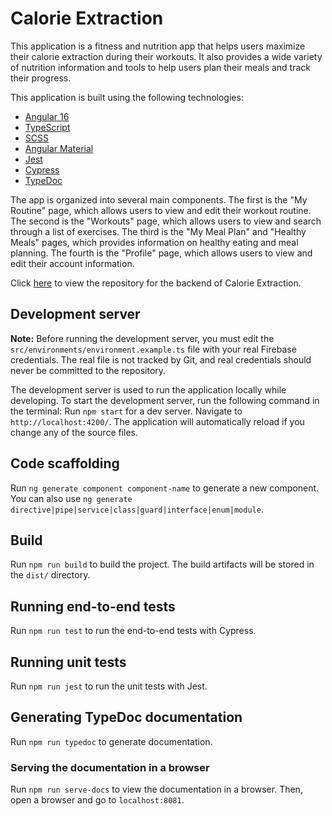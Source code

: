 # Calorie Extraction

This application is a fitness and nutrition app that helps users maximize their
calorie extraction during their workouts. It also provides a wide variety of
nutrition information and tools to help users plan their meals and track their
progress.

This application is built using the following technologies:

* [Angular 16](https://angular.io/docs)
* [TypeScript](https://www.typescriptlang.org/docs/)
* [SCSS](https://sass-lang.com/documentation)
* [Angular Material](https://material.angular.io/components/categories)
* [Jest](https://jestjs.io/docs/getting-started)
* [Cypress](https://docs.cypress.io/guides/overview/why-cypress)
* [TypeDoc](https://typedoc.org/guides/doccomments/)

The app is organized into several main components. The first is the
"My Routine" page, which allows users to view and edit their workout routine.
The second is the "Workouts" page, which allows users to view and search
through a list of exercises. The third is the "My Meal Plan" and
"Healthy Meals" pages, which provides information on healthy eating and meal
planning. The fourth is the "Profile" page, which allows users to view and edit
their account information.

Click [here](https://github.com/Tyree-McPherson/calorie-extraction-backend)
to view the repository for the backend of Calorie Extraction.

## Development server

**Note:** Before running the development server, you must edit the
`src/environments/environment.example.ts` file with your real Firebase
credentials. The real file is not tracked by Git, and real credentials
should never be committed to the repository.

The development server is used to run the application locally while developing.
To start the development server, run the following command in the terminal:
Run `npm start` for a dev server. Navigate to `http://localhost:4200/`. The
application will automatically reload if you change any of the source files.

## Code scaffolding

Run `ng generate component component-name` to generate a new component. You can
also use `ng generate directive|pipe|service|class|guard|interface|enum|module`.

## Build

Run `npm run build` to build the project. The build artifacts will be stored in
the `dist/` directory.

## Running end-to-end tests

Run `npm run test` to run the end-to-end tests with Cypress.

## Running unit tests

Run `npm run jest` to run the unit tests with Jest.

## Generating TypeDoc documentation

Run `npm run typedoc` to generate documentation.

### Serving the documentation in a browser

Run `npm run serve-docs` to view the documentation in a browser. Then,
open a browser and go to `localhost:8081`.